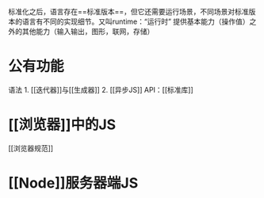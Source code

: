 标准化之后，语言存在==标准版本==，但它还需要运行场景，不同场景对标准版本的语言有不同的实现细节。又叫runtime：“运行时”
提供基本能力（操作值）之外的其他能力（输入输出，图形，联网，存储）
# 公有功能
语法
	1. [[迭代器]]与[[生成器]] 
	2. [[异步JS]] 
API：[[标准库]] 
# [[浏览器]]中的JS
[[浏览器规范]] 
# [[Node]]服务器端JS
